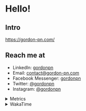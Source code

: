# Hello!

## Intro

<https://gordon-pn.com/>

## Reach me at

- LinkedIn: [gordonpn](https://www.linkedin.com/in/gordonpn/)
- Email: [contact@gordon-pn.com](mailto:contact@gordon-pn.com)
- Facebook Messenger: [gordonpn](https://www.messenger.com/t/Gordonpn)
- Twitter: [@gordonpn](https://twitter.com/Gordonpn)
- Instagram: [@gordonpn](https://www.instagram.com/gordonpn/)

<details>
  <summary>Metrics</summary>

  <img align="center" src="https://github.com/gordonpn/gordonpn/blob/master/github-metrics.svg" alt="GitHub Metrics">

</details>

<details>
  <summary>WakaTime</summary>

  <!--START_SECTION:waka-->
📊 **This Week I Spent My Time On** 

```text
💬 Programming Languages: 
Other                    33 hrs 46 mins      █████████████████████░░░░   85.38 % 
Java                     4 hrs 12 mins       ███░░░░░░░░░░░░░░░░░░░░░░   10.66 % 
Brazil Dependency Config 25 mins             ░░░░░░░░░░░░░░░░░░░░░░░░░   01.09 % 
Makefile                 14 mins             ░░░░░░░░░░░░░░░░░░░░░░░░░   00.61 % 
JavaScript               13 mins             ░░░░░░░░░░░░░░░░░░░░░░░░░   00.58 % 

🔥 Editors: 
Chrome                   19 hrs 55 mins      █████████████░░░░░░░░░░░░   50.38 % 
iTerm2                   5 hrs 38 mins       ████░░░░░░░░░░░░░░░░░░░░░   14.27 % 
IntelliJ IDEA            5 hrs 26 mins       ███░░░░░░░░░░░░░░░░░░░░░░   13.74 % 
Slack                    4 hrs 43 mins       ███░░░░░░░░░░░░░░░░░░░░░░   11.97 % 
Messages                 1 hr 12 mins        █░░░░░░░░░░░░░░░░░░░░░░░░   03.07 % 
```


 Last Updated on 19/05/2025 16:30:15 UTC
<!--END_SECTION:waka-->
</details>
